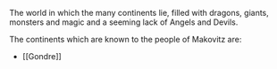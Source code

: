 The world in which the many continents lie, filled with dragons, giants, monsters and magic and a seeming lack of Angels and Devils.

The continents which are known to the people of Makovitz are:
- [[Gondre]]
